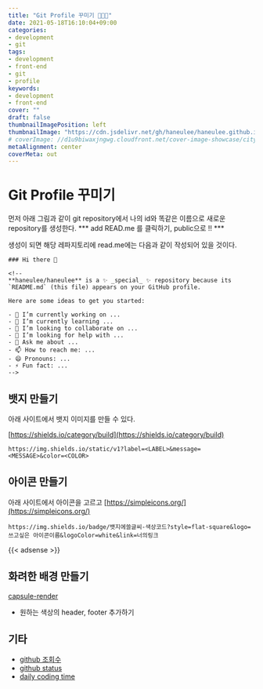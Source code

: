 ```yaml
---
title: "Git Profile 꾸미기 👩🏻‍💻"
date: 2021-05-18T16:10:04+09:00
categories: 
- development
- git
tags: 
- development
- front-end
- git
- profile
keywords: 
- development
- front-end
cover: ""
draft: false
thumbnailImagePosition: left
thumbnailImage: "https://cdn.jsdelivr.net/gh/haneulee/haneulee.github.io/img/post/git/img-1.png"
# coverImage: //d1u9biwaxjngwg.cloudfront.net/cover-image-showcase/city.jpg
metaAlignment: center
coverMeta: out
---
```


# Git Profile 꾸미기

먼저 아래 그림과 같이 git repository에서 나의 id와 똑같은 이름으로 새로운 repository를 생성한다. 
*** add READ.me 를 클릭하기, public으로 !! ***
![]()

생성이 되면 해당 레파지토리에 read.me에는 다음과 같이 작성되어 있을 것이다. 

```
### Hi there 👋

<!--
**haneulee/haneulee** is a ✨ _special_ ✨ repository because its `README.md` (this file) appears on your GitHub profile.

Here are some ideas to get you started:

- 🔭 I’m currently working on ...
- 🌱 I’m currently learning ...
- 👯 I’m looking to collaborate on ...
- 🤔 I’m looking for help with ...
- 💬 Ask me about ...
- 📫 How to reach me: ...
- 😄 Pronouns: ...
- ⚡ Fun fact: ...
-->

```

## 뱃지 만들기
아래 사이트에서 뱃지 이미지를 만들 수 있다. 

[https://shields.io/category/build](https://shields.io/category/build)
```
https://img.shields.io/static/v1?label=<LABEL>&message=<MESSAGE>&color=<COLOR>
```

## 아이콘 만들기

아래 사이트에서 아이콘을 고르고 
[https://simpleicons.org/](https://simpleicons.org/)
```
https://img.shields.io/badge/뱃지에쓸글씨-색상코드?style=flat-square&logo=쓰고싶은 아이콘이름&logoColor=white&link=너의링크
```


{{< adsense >}}

## 화려한 배경 만들기
[capsule-render](https://github.com/kyechan99/capsule-render)

- 원하는 색상의 header, footer 추가하기

## 기타

- [github 조회수](https://hits.seeyoufarm.com/)
- [github status](https://github.com/anuraghazra/github-readme-stats)
- [daily coding time](https://github.com/techinpark/productive-box)

